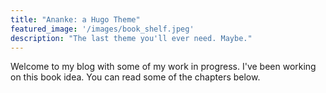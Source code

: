 ```yaml
---
title: "Ananke: a Hugo Theme"
featured_image: '/images/book_shelf.jpeg'
description: "The last theme you'll ever need. Maybe."
---
```

Welcome to my blog with some of my work in progress. I've been working on this book idea. You can read some of the chapters below.
